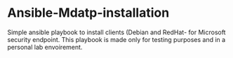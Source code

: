 # Ansible-Mdatp-installation
Simple ansible playbook to install clients (Debian and RedHat- for Microsoft security endpoint. This playbook is made only for testing purposes and in a personal lab envoirement. 
